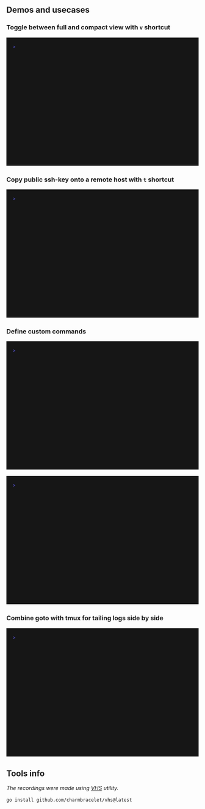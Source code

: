 ## Demos and usecases ##

### Toggle between full and compact view with `v` shortcut ###

![A demo where we toggle between full and compact hostlist view](toggle_between_full_and_compact_view.gif)

### Copy public ssh-key onto a remote host with `t` shortcut ###

![A demo where the public ssh key is being copied onto ssh server](copy_ssh_key.gif)

### Define custom commands ###

![A demo where we set custom configuration](use_custom_config.gif)

![A demo where we setup a socks proxy](create_proxy.gif)

### Combine goto with tmux for tailing logs side by side ###

![Small demo where we combine goto and tmux](combine_with_tmux.gif)

## Tools info ##

_The recordings were made using [VHS](https://github.com/charmbracelet/vhs) utility._

```bash
go install github.com/charmbracelet/vhs@latest
```

